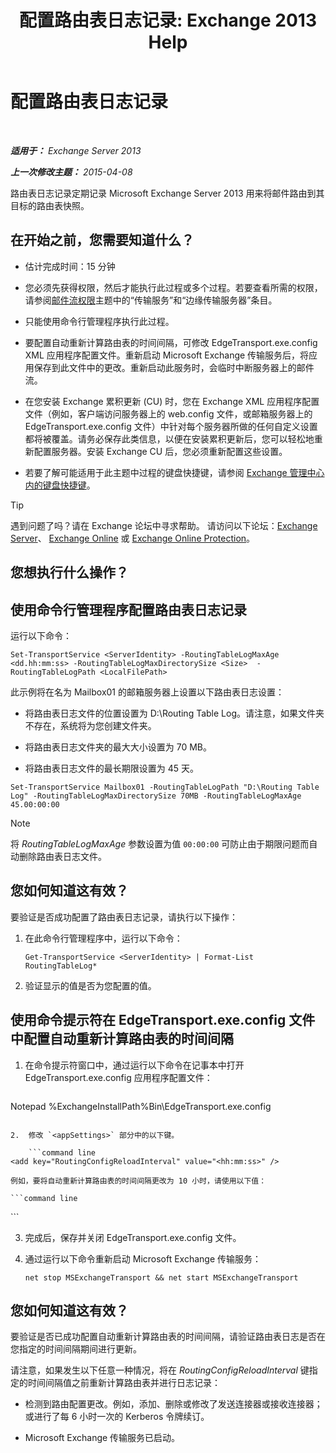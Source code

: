 ﻿---
title: '配置路由表日志记录: Exchange 2013 Help'
TOCTitle: 配置路由表日志记录
ms:assetid: 7184f8f7-4eb8-468a-aafe-b2d72868f820
ms:mtpsurl: https://technet.microsoft.com/zh-cn/library/Bb201696(v=EXCHG.150)
ms:contentKeyID: 50490822
ms.date: 01/11/2018
mtps_version: v=EXCHG.150
ms.translationtype: HT
---

# 配置路由表日志记录

 

_**适用于：** Exchange Server 2013_

_**上一次修改主题：** 2015-04-08_

路由表日志记录定期记录 Microsoft Exchange Server 2013 用来将邮件路由到其目标的路由表快照。

## 在开始之前，您需要知道什么？

  - 估计完成时间：15 分钟

  - 您必须先获得权限，然后才能执行此过程或多个过程。若要查看所需的权限，请参阅[邮件流权限](mail-flow-permissions-exchange-2013-help.md)主题中的“传输服务”和“边缘传输服务器”条目。

  - 只能使用命令行管理程序执行此过程。

  - 要配置自动重新计算路由表的时间间隔，可修改 EdgeTransport.exe.config XML 应用程序配置文件。重新启动 Microsoft Exchange 传输服务后，将应用保存到此文件中的更改。重新启动此服务时，会临时中断服务器上的邮件流。

  - 在您安装 Exchange 累积更新 (CU) 时，您在 Exchange XML 应用程序配置文件（例如，客户端访问服务器上的 web.config 文件，或邮箱服务器上的 EdgeTransport.exe.config 文件）中针对每个服务器所做的任何自定义设置都将被覆盖。请务必保存此类信息，以便在安装累积更新后，您可以轻松地重新配置服务器。安装 Exchange CU 后，您必须重新配置这些设置。

  - 若要了解可能适用于此主题中过程的键盘快捷键，请参阅 [Exchange 管理中心内的键盘快捷键](keyboard-shortcuts-in-the-exchange-admin-center-exchange-online-protection-help.md)。

> [!TIP]  
> 遇到问题了吗？请在 Exchange 论坛中寻求帮助。 请访问以下论坛：<a href="https://go.microsoft.com/fwlink/p/?linkid=60612">Exchange Server</a>、 <a href="https://go.microsoft.com/fwlink/p/?linkid=267542">Exchange Online</a> 或 <a href="https://go.microsoft.com/fwlink/p/?linkid=285351">Exchange Online Protection</a>。


## 您想执行什么操作？

## 使用命令行管理程序配置路由表日志记录

运行以下命令：

    Set-TransportService <ServerIdentity> -RoutingTableLogMaxAge <dd.hh:mm:ss> -RoutingTableLogMaxDirectorySize <Size>  -RoutingTableLogPath <LocalFilePath>

此示例将在名为 Mailbox01 的邮箱服务器上设置以下路由表日志设置：

  - 将路由表日志文件的位置设置为 D:\\Routing Table Log。请注意，如果文件夹不存在，系统将为您创建文件夹。

  - 将路由表日志文件夹的最大大小设置为 70 MB。

  - 将路由表日志文件的最长期限设置为 45 天。

<!-- end list -->

    Set-TransportService Mailbox01 -RoutingTableLogPath "D:\Routing Table Log" -RoutingTableLogMaxDirectorySize 70MB -RoutingTableLogMaxAge 45.00:00:00

> [!NOTE]  
> 将 <em>RoutingTableLogMaxAge</em> 参数设置为值 <code>00:00:00</code> 可防止由于期限问题而自动删除路由表日志文件。


## 您如何知道这有效？

要验证是否成功配置了路由表日志记录，请执行以下操作：

1.  在此命令行管理程序中，运行以下命令：
    
        Get-TransportService <ServerIdentity> | Format-List RoutingTableLog*

2.  验证显示的值是否为您配置的值。

## 使用命令提示符在 EdgeTransport.exe.config 文件中配置自动重新计算路由表的时间间隔

1.  在命令提示符窗口中，通过运行以下命令在记事本中打开 EdgeTransport.exe.config 应用程序配置文件：
    
    ```powershell
Notepad %ExchangeInstallPath%Bin\EdgeTransport.exe.config
```

2.  修改 `<appSettings>` 部分中的以下键。
    
    ```command line
<add key="RoutingConfigReloadInterval" value="<hh:mm:ss>" />
```
    
    例如，要将自动重新计算路由表的时间间隔更改为 10 小时，请使用以下值：
    
    ```command line
<add key="RoutingConfigReloadInterval" value="10:00:00" />
```

3.  完成后，保存并关闭 EdgeTransport.exe.config 文件。

4.  通过运行以下命令重新启动 Microsoft Exchange 传输服务：
    
        net stop MSExchangeTransport && net start MSExchangeTransport

## 您如何知道这有效？

要验证是否已成功配置自动重新计算路由表的时间间隔，请验证路由表日志是否在您指定的时间间隔期间进行更新。

请注意，如果发生以下任意一种情况，将在 *RoutingConfigReloadInterval* 键指定的时间间隔值之前重新计算路由表并进行日志记录：

  - 检测到路由配置更改。例如，添加、删除或修改了发送连接器或接收连接器；或进行了每 6 小时一次的 Kerberos 令牌续订。

  - Microsoft Exchange 传输服务已启动。

